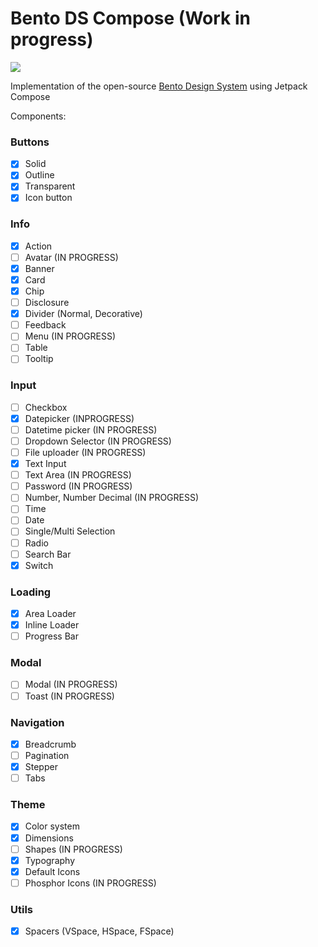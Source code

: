 # Bento DS Compose (Work in progress)

[![](https://jitpack.io/v/Kaizer22/bento-ds-compose.svg)](https://jitpack.io/#Kaizer22/bento-ds-compose)

Implementation of the open-source [Bento Design System](https://www.bento-ds.com/) using Jetpack Compose

Components:

### Buttons
- [x] Solid
- [x] Outline
- [x] Transparent
- [x] Icon button  

### Info
- [x] Action
- [ ] Avatar (IN PROGRESS)
- [x] Banner
- [x] Card
- [x] Chip
- [ ] Disclosure
- [x] Divider (Normal, Decorative)
- [ ] Feedback
- [ ] Menu (IN PROGRESS)
- [ ] Table
- [ ] Tooltip

### Input
- [ ] Checkbox
- [x] Datepicker (INPROGRESS)
- [ ] Datetime picker (IN PROGRESS)
- [ ] Dropdown Selector (IN PROGRESS)
- [ ] File uploader (IN PROGRESS)
- [x] Text Input
- [ ] Text Area (IN PROGRESS)
- [ ] Password (IN PROGRESS)
- [ ] Number, Number Decimal (IN PROGRESS)
- [ ] Time
- [ ] Date
- [ ] Single/Multi Selection
- [ ] Radio
- [ ] Search Bar
- [x] Switch

### Loading
- [x] Area Loader
- [x] Inline Loader
- [ ] Progress Bar
### Modal
- [ ] Modal (IN PROGRESS)
- [ ] Toast (IN PROGRESS)
### Navigation
- [x] Breadcrumb
- [ ] Pagination
- [x] Stepper
- [ ] Tabs
### Theme
 - [x] Color system
 - [x] Dimensions
 - [ ] Shapes (IN PROGRESS)
 - [x] Typography
 - [x] Default Icons
 - [ ] Phosphor Icons (IN PROGRESS)
### Utils
- [x] Spacers (VSpace, HSpace, FSpace)

